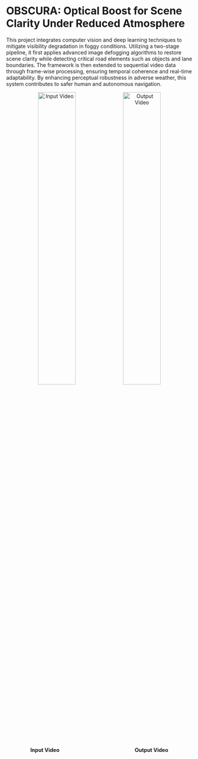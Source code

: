# OBSCURA: Optical Boost for Scene Clarity Under Reduced Atmosphere

This project integrates computer vision and deep learning techniques to mitigate visibility degradation in foggy conditions. Utilizing a two-stage pipeline, it first applies advanced image defogging algorithms to restore scene clarity while detecting critical road elements such as objects and lane boundaries. The framework is then extended to sequential video data through frame-wise processing, ensuring temporal coherence and real-time adaptability. By enhancing perceptual robustness in adverse weather, this system contributes to safer human and autonomous navigation.

<p align="center">
  <img src="assets/input.gif" alt="Input Video" width="45%">
  <img src="assets/output.gif" alt="Output Video" width="45%">
</p>

<p align="center">
  <b>Input Video</b> &emsp;&emsp;&emsp;&emsp;&emsp;&emsp;&emsp;&emsp;&emsp;&emsp;&emsp;&emsp;&emsp;&emsp; <b>Output Video</b>
</p>


